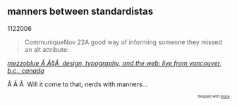 <article><h2>manners between standardistas</h2><time><span class="day">1</span><span class="month">12</span><span class="year">2006</span></time><blockquote cite="http://www.mezzoblue.com/">CommuniqueNov 22A good way of informing someone they missed an alt attribute:</blockquote><p class="citation"><cite cite="http://www.mezzoblue.com/"><a href="http://www.mezzoblue.com/">mezzoblue Â Â§Â  design, typography, and the web: live from vancouver, b.c., canada</a></cite></p><p /><p />Â Â Â  Will it come to that, nerds with manners...<br /><p style="text-align: right; font-size: 8px">Blogged with <a href="http://www.flock.com/blogged-with-flock" title="Flock" target="_new">Flock</a></p></article>